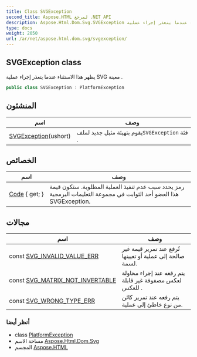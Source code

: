 ```yaml
---
title: Class SVGException
second_title: Aspose.HTML لمرجع .NET API
description: Aspose.Html.Dom.Svg.SVGException فصل. يظهر هذا الاستثناء عندما يتعذر إجراء عملية SVG معينة .
type: docs
weight: 2050
url: /ar/net/aspose.html.dom.svg/svgexception/
---
```

## SVGException class

يظهر هذا الاستثناء عندما يتعذر إجراء عملية SVG معينة .

```csharp
public class SVGException : PlatformException
```

## المنشئون

| اسم | وصف |
| --- | --- |
| [SVGException](svgexception/)(ushort) | يقوم بتهيئة مثيل جديد لملف`SVGException` فئة . |

## الخصائص

| اسم | وصف |
| --- | --- |
| [Code](../../aspose.html.dom.svg/svgexception/code/) { get; } | رمز يحدد سبب عدم تنفيذ العملية المطلوبة. ستكون قيمة هذا العضو أحد الثوابت في مجموعة التعليمات البرمجية SVGException. |

## مجالات

| اسم | وصف |
| --- | --- |
| const [SVG_INVALID_VALUE_ERR](../../aspose.html.dom.svg/svgexception/svg_invalid_value_err/) | تُرفع عند تمرير قيمة غير صالحة إلى عملية أو تعيينها لسمة. |
| const [SVG_MATRIX_NOT_INVERTABLE](../../aspose.html.dom.svg/svgexception/svg_matrix_not_invertable/) | يتم رفعه عند إجراء محاولة لعكس مصفوفة غير قابلة للعكس . |
| const [SVG_WRONG_TYPE_ERR](../../aspose.html.dom.svg/svgexception/svg_wrong_type_err/) | يتم رفعه عند تمرير كائن من نوع خاطئ إلى عملية. |

### أنظر أيضا

* class [PlatformException](../../aspose.html/platformexception/)
* مساحة الاسم [Aspose.Html.Dom.Svg](../../aspose.html.dom.svg/)
* المجسم [Aspose.HTML](../../)


